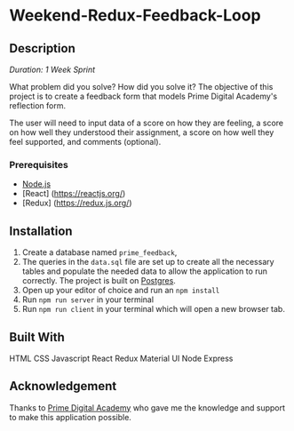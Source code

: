# Weekend-Redux-Feedback-Loop

## Description

_Duration: 1 Week Sprint_

What problem did you solve? How did you solve it?
The objective of this project is to create a feedback form that models Prime Digital Academy's reflection form.

The user will need to input data of a score on how they are feeling, a score on how well they understood their assignment, a score on how well they feel supported, and comments (optional).

### Prerequisites

- [Node.js](https://nodejs.org/en/)
- [React] (https://reactjs.org/)
- [Redux] (https://redux.js.org/)

## Installation

1. Create a database named `prime_feedback`,
2. The queries in the `data.sql` file are set up to create all the necessary tables and populate the needed data to allow the application to run correctly. The project is built on [Postgres](https://www.postgresql.org/download/).
3. Open up your editor of choice and run an `npm install`
4. Run `npm run server` in your terminal
5. Run `npm run client` in your terminal which will open a new browser tab.

## Built With

HTML
CSS
Javascript
React
Redux
Material UI
Node
Express

## Acknowledgement
Thanks to [Prime Digital Academy](www.primeacademy.io) who gave me the knowledge and support to make this application possible.



